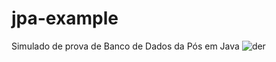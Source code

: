 # jpa-example
Simulado de prova de Banco de Dados da Pós em Java
![der](https://user-images.githubusercontent.com/52359772/231026063-8a2a2d50-24e2-4080-92d7-585c5ef1461e.png)
